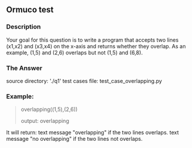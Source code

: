 ## Ormuco test

### Description

Your goal for this question is to write a program that accepts two lines (x1,x2) and (x3,x4) on the x-axis and returns whether 
they overlap. As an example, (1,5) and (2,6) overlaps but not (1,5) and (6,8).

### The Answer

source directory: './q1'
test cases file: test_case_overlapping.py

### Example:
>overlapping((1,5),(2,6))
>
>output: overlapping

It will return:
text message "overlapping" if the two lines overlaps.
text message "no overlapping" if the two lines not overlaps.
 
